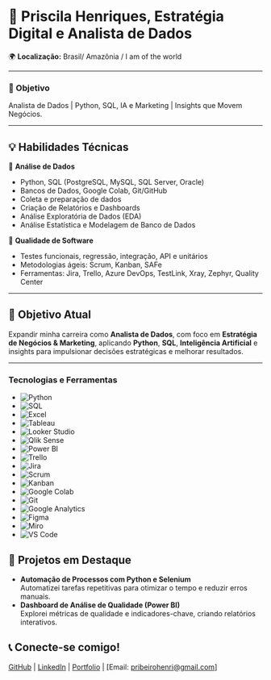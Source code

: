 # 👋 Priscila Henriques, Estratégia Digital e Analista de Dados
🌍 **Localização:** Brasil/ Amazônia / I am of the world  

---
### 🦭 Objetivo 
Analista de Dados | Python, SQL, IA e Marketing | Insights que Movem Negócios.

---
## 💡 **Habilidades Técnicas**

🔹 **Análise de Dados**  
- Python, SQL (PostgreSQL, MySQL, SQL Server, Oracle)  
- Bancos de Dados, Google Colab, Git/GitHub  
- Coleta e preparação de dados
- Criação de Relatórios e Dashboards
- Análise Exploratória de Dados (EDA)
- Análise Estatística e Modelagem de Banco de Dados

🔹 **Qualidade de Software**  
- Testes funcionais, regressão, integração, API e unitários  
- Metodologias ágeis: Scrum, Kanban, SAFe  
- Ferramentas: Jira, Trello, Azure DevOps, TestLink, Xray, Zephyr, Quality Center  

---
## 🚀 **Objetivo Atual**  
Expandir minha carreira como **Analista de Dados**, com foco em **Estratégia de Negócios & Marketing**, aplicando **Python**, **SQL**, **Inteligência Artificial** e insights para impulsionar decisões estratégicas e melhorar resultados.

---
### Tecnologias e Ferramentas  
- ![Python](https://img.shields.io/badge/Python-3776AB?style=for-the-badge&logo=python&logoColor=white)  
- ![SQL](https://img.shields.io/badge/SQL-CC2927?style=for-the-badge&logo=microsoftsqlserver&logoColor=white)  
- ![Excel](https://img.shields.io/badge/Excel-217346?style=for-the-badge&logo=microsoftexcel&logoColor=white)  
- ![Tableau](https://img.shields.io/badge/Tableau-E97627?style=for-the-badge&logo=tableau&logoColor=white)  
- ![Looker Studio](https://img.shields.io/badge/Looker%20Studio-4285F4?style=for-the-badge&logo=looker&logoColor=white)  
- ![Qlik Sense](https://img.shields.io/badge/Qlik%20Sense-01B388?style=for-the-badge&logo=qlik&logoColor=white)  
- ![Power BI](https://img.shields.io/badge/Power%20BI-F2C811?style=for-the-badge&logo=powerbi&logoColor=black)  
- ![Trello](https://img.shields.io/badge/Trello-0079BF?style=for-the-badge&logo=trello&logoColor=white)  
- ![Jira](https://img.shields.io/badge/Jira-0052CC?style=for-the-badge&logo=jira&logoColor=white)  
- ![Scrum](https://img.shields.io/badge/Scrum-6DB33F?style=for-the-badge&logo=scrum&logoColor=white)  
- ![Kanban](https://img.shields.io/badge/Kanban-F4A261?style=for-the-badge&logo=kanban&logoColor=white)  
- ![Google Colab](https://img.shields.io/badge/Google%20Colab-F9AB00?style=for-the-badge&logo=googlecolab&logoColor=white)  
- ![Git](https://img.shields.io/badge/Git-F05032?style=f)
- ![Google Analytics](https://img.shields.io/badge/Google%20Analytics-FF6F00?style=for-the-badge&logo=googleanalytics&logoColor=white)  
- ![Figma](https://img.shields.io/badge/Figma-F24E1E?style=for-the-badge&logo=figma&logoColor=white)  
- ![Miro](https://img.shields.io/badge/Miro-7B5B29?style=for-the-badge&logo=miro&logoColor=white)  
- ![VS Code](https://img.shields.io/badge/VS%20Code-007ACC?style=for-the-badge&logo=visualstudiocode&logoColor=white)  


## 🌟 Projetos em Destaque
- **Automação de Processos com Python e Selenium**  
  Automatizei tarefas repetitivas para otimizar o tempo e reduzir erros manuais.
- **Dashboard de Análise de Qualidade (Power BI)**  
  Explorei métricas de qualidade e indicadores-chave, criando relatórios interativos.

## 📞 Conecte-se comigo!  
[GitHub](https://github.com/priscila-henriques) | [LinkedIn](https://www.linkedin.com/in/priscila-ribeiro-%F0%9F%95%B5%EF%B8%8F%E2%80%8D%E2%99%80%EF%B8%8F%F0%9F%90%9E%F0%9F%93%88-b71396242/) | [Portfolio](https://priscila-henriques.github.io/) | [Email: pribeirohenri@gmail.com]
  
